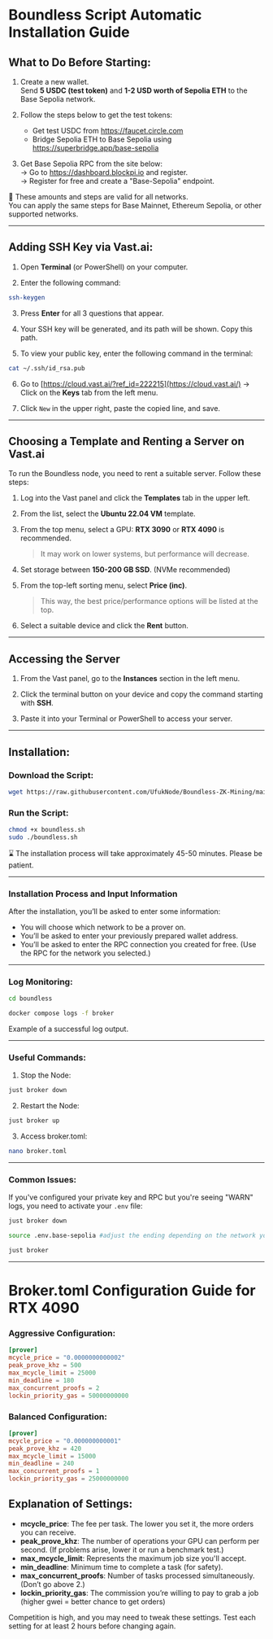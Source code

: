 
# Boundless Script Automatic Installation Guide

## What to Do Before Starting:

1. Create a new wallet.  
   Send **5 USDC (test token)** and **1-2 USD worth of Sepolia ETH** to the Base Sepolia network.

2. Follow the steps below to get the test tokens:

   - Get test USDC from https://faucet.circle.com  
   - Bridge Sepolia ETH to Base Sepolia using https://superbridge.app/base-sepolia

3. Get Base Sepolia RPC from the site below:  
   → Go to https://dashboard.blockpi.io and register.  
   → Register for free and create a "Base-Sepolia" endpoint.  

📌 These amounts and steps are valid for all networks.  
You can apply the same steps for Base Mainnet, Ethereum Sepolia, or other supported networks.

---

## Adding SSH Key via Vast.ai:

1. Open **Terminal** (or PowerShell) on your computer.

2. Enter the following command:

```bash
ssh-keygen
```

3. Press **Enter** for all 3 questions that appear.

4. Your SSH key will be generated, and its path will be shown. Copy this path.

5. To view your public key, enter the following command in the terminal:

```bash
cat ~/.ssh/id_rsa.pub
```

6. Go to [https://cloud.vast.ai/?ref_id=222215](https://cloud.vast.ai/) → Click on the **Keys** tab from the left menu.

7. Click `New` in the upper right, paste the copied line, and save.

---

## Choosing a Template and Renting a Server on Vast.ai

To run the Boundless node, you need to rent a suitable server. Follow these steps:

1. Log into the Vast panel and click the **Templates** tab in the upper left.

2. From the list, select the **Ubuntu 22.04 VM** template.

3. From the top menu, select a GPU: **RTX 3090** or **RTX 4090** is recommended.

   > It may work on lower systems, but performance will decrease.

4. Set storage between **150-200 GB SSD**. (NVMe recommended)

5. From the top-left sorting menu, select **Price (inc)**.

   > This way, the best price/performance options will be listed at the top.

6. Select a suitable device and click the **Rent** button.

---

## Accessing the Server

1. From the Vast panel, go to the **Instances** section in the left menu.

2. Click the terminal button on your device and copy the command starting with **SSH**.

3. Paste it into your Terminal or PowerShell to access your server.

---

## Installation:

### Download the Script:

```bash
wget https://raw.githubusercontent.com/UfukNode/Boundless-ZK-Mining/main/boundless.sh
```

### Run the Script:

```bash
chmod +x boundless.sh
sudo ./boundless.sh
```

⌛️ The installation process will take approximately 45-50 minutes. Please be patient.

---

### Installation Process and Input Information

After the installation, you’ll be asked to enter some information:

- You will choose which network to be a prover on.
- You’ll be asked to enter your previously prepared wallet address.
- You’ll be asked to enter the RPC connection you created for free. (Use the RPC for the network you selected.)

---

### Log Monitoring:

```bash
cd boundless
```

```bash
docker compose logs -f broker
```

Example of a successful log output.

---

### Useful Commands:

1. Stop the Node:
```bash
just broker down
```

2. Restart the Node:
```bash
just broker up
```

3. Access broker.toml:
```bash
nano broker.toml
```

---

### Common Issues:

If you've configured your private key and RPC but you're seeing "WARN" logs, you need to activate your `.env` file:

```bash
just broker down
```
```bash
source .env.base-sepolia #adjust the ending depending on the network you're using
```
```bash
just broker
```

---

# Broker.toml Configuration Guide for RTX 4090

### Aggressive Configuration:
```toml
[prover]
mcycle_price = "0.0000000000002" 
peak_prove_khz = 500 
max_mcycle_limit = 25000
min_deadline = 180
max_concurrent_proofs = 2
lockin_priority_gas = 50000000000
```

### Balanced Configuration:
```toml
[prover]
mcycle_price = "0.000000000001"
peak_prove_khz = 420
max_mcycle_limit = 15000
min_deadline = 240
max_concurrent_proofs = 1
lockin_priority_gas = 25000000000
```

## Explanation of Settings:

- **mcycle_price**: The fee per task. The lower you set it, the more orders you can receive.
- **peak_prove_khz**: The number of operations your GPU can perform per second. (If problems arise, lower it or run a benchmark test.)
- **max_mcycle_limit**: Represents the maximum job size you'll accept.
- **min_deadline**: Minimum time to complete a task (for safety).
- **max_concurrent_proofs**: Number of tasks processed simultaneously. (Don’t go above 2.)
- **lockin_priority_gas**: The commission you’re willing to pay to grab a job (higher gwei = better chance to get orders)

Competition is high, and you may need to tweak these settings. Test each setting for at least 2 hours before changing again.

